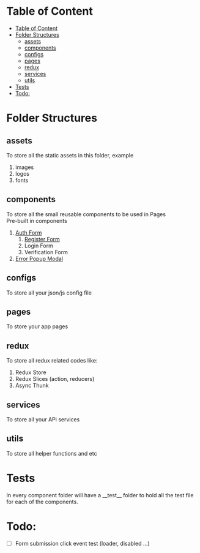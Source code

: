 # Table of Content

- [Table of Content](#table-of-content)
- [Folder Structures](#folder-structures)
  - [assets](#assets)
  - [components](#components)
  - [configs](#configs)
  - [pages](#pages)
  - [redux](#redux)
  - [services](#services)
  - [utils](#utils)
- [Tests](#tests)
- [Todo:](#todo)

# Folder Structures

## assets

To store all the static assets in this folder, example

1. images
2. logos
3. fonts

## components

To store all the small reusable components to be used in Pages  
Pre-built in components

1. [Auth Form](./src/components/forms/AuthForm.js)
   1. [Register Form](./src/components/forms/RegisterForm.js)
   2. Login Form
   3. Verification Form
2. [Error Popup Modal](./src/components/modals/ErrorPopup.js)

## configs

To store all your json/js config file

## pages

To store your app pages

## redux

To store all redux related codes like:

1. Redux Store
2. Redux Slices (action, reducers)
3. Async Thunk

## services

To store all your APi services

## utils

To store all helper functions and etc

# Tests

In every component folder will have a \_\_test\_\_ folder to hold all the test file for each of the components.

# Todo:

- [ ] Form submission click event test (loader, disabled ...)
